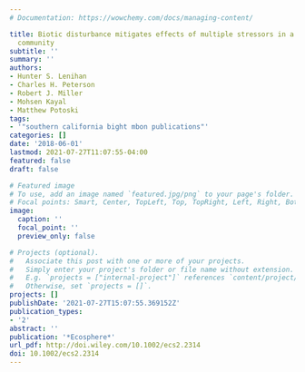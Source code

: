 ```yaml
---
# Documentation: https://wowchemy.com/docs/managing-content/

title: Biotic disturbance mitigates effects of multiple stressors in a marine benthic
  community
subtitle: ''
summary: ''
authors:
- Hunter S. Lenihan
- Charles H. Peterson
- Robert J. Miller
- Mohsen Kayal
- Matthew Potoski
tags:
- '"southern california bight mbon publications"'
categories: []
date: '2018-06-01'
lastmod: 2021-07-27T11:07:55-04:00
featured: false
draft: false

# Featured image
# To use, add an image named `featured.jpg/png` to your page's folder.
# Focal points: Smart, Center, TopLeft, Top, TopRight, Left, Right, BottomLeft, Bottom, BottomRight.
image:
  caption: ''
  focal_point: ''
  preview_only: false

# Projects (optional).
#   Associate this post with one or more of your projects.
#   Simply enter your project's folder or file name without extension.
#   E.g. `projects = ["internal-project"]` references `content/project/deep-learning/index.md`.
#   Otherwise, set `projects = []`.
projects: []
publishDate: '2021-07-27T15:07:55.369152Z'
publication_types:
- '2'
abstract: ''
publication: '*Ecosphere*'
url_pdf: http://doi.wiley.com/10.1002/ecs2.2314
doi: 10.1002/ecs2.2314
---
```

